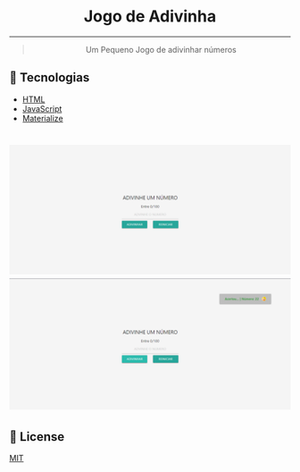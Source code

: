 <h1 align="center">
    Jogo de Adivinha
</h1>

---

<blockquote align="center">
	Um Pequeno Jogo de adivinhar números
</blockquote>

## 🚀 Tecnologias

- [HTML](https://reactjs.org)
- [JavaScript](https://facebook.github.io/react-native/)
- [Materialize](https://materializecss.com/) 

<h1 align="center">
    <img src="./img/Screenshot_1.png" alt="">
    <img src="./img/Screenshot_2.png" alt="">
</h1>

## 📝 License
[MIT](./LICENSE)